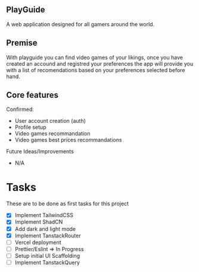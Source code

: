## PlayGuide

A web application designed for all gamers around the world.

## Premise

With playguide you can find video games of your likings, once you have created an accound and registred your preferences the app will provide you with a list of recomendations based on your preferences selected before hand.

## Core features

Confirmed:

- User account creation (auth)
- Profile setup
- Video games recommandation
- Video games best prices recommandations

Future Ideas/Improvements

- N/A

# Tasks

These are to be done as first tasks for this project

- [x] Implement TailwindCSS
- [x] Implement ShadCN
- [x] Add dark and light mode
- [x] Implement TanstackRouter
- [ ] Vercel deployment
- [ ] Prettier/Eslint => In Progress
- [ ] Setup initial UI Scaffolding
- [ ] Implement TanstackQuery

